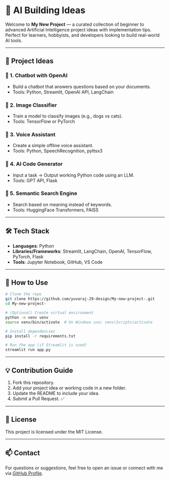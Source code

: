 # 🤖 AI Building Ideas

Welcome to **My New Project** — a curated collection of beginner to advanced Artificial Intelligence project ideas with implementation tips. Perfect for learners, hobbyists, and developers looking to build real-world AI tools.

---

## 📌 Project Ideas

### 🔹 1. Chatbot with OpenAI
- Build a chatbot that answers questions based on your documents.
- Tools: Python, Streamlit, OpenAI API, LangChain

### 🔹 2. Image Classifier
- Train a model to classify images (e.g., dogs vs cats).
- Tools: TensorFlow or PyTorch

### 🔹 3. Voice Assistant
- Create a simple offline voice assistant.
- Tools: Python, SpeechRecognition, pyttsx3

### 🔹 4. AI Code Generator
- Input a task → Output working Python code using an LLM.
- Tools: GPT API, Flask

### 🔹 5. Semantic Search Engine
- Search based on meaning instead of keywords.
- Tools: HuggingFace Transformers, FAISS

---

## 🛠️ Tech Stack

- **Languages**: Python  
- **Libraries/Frameworks**: Streamlit, LangChain, OpenAI, TensorFlow, PyTorch, Flask  
- **Tools**: Jupyter Notebook, GitHub, VS Code  

---

## 🚀 How to Use

```bash
# Clone the repo
git clone https://github.com/yuvaraj-29-design/My-new-project-.git
cd My-new-project-

# (Optional) Create virtual environment
python -m venv venv
source venv/bin/activate  # On Windows use: venv\Scripts\activate

# Install dependencies
pip install -r requirements.txt

# Run the app (if Streamlit is used)
streamlit run app.py
```

---

## 💡 Contribution Guide

1. Fork this repository.
2. Add your project idea or working code in a new folder.
3. Update the README to include your idea.
4. Submit a Pull Request. ✅

---

## 📄 License

This project is licensed under the MIT License.

---

## 📫 Contact

For questions or suggestions, feel free to open an issue or connect with me via [GitHub Profile](https://github.com/yuvaraj-29-design).
